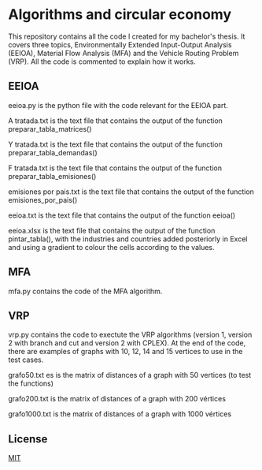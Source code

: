 # Algorithms and circular economy
This repository contains all the code I created for my bachelor's thesis. It covers three topics, Environmentally Extended Input-Output Analysis (EEIOA), Material Flow Analysis (MFA) and the Vehicle Routing Problem (VRP). All the code is commented to explain how it works. 

## EEIOA

eeioa.py is the python file with the code relevant for the EEIOA part.

A tratada.txt is the text file that contains the output of the function preparar_tabla_matrices()

Y tratada.txt is the text file that contains the output of the function preparar_tabla_demandas()

F tratada.txt is the text file that contains the output of the function preparar_tabla_emisiones() 

emisiones por pais.txt is the text file that contains the output of the function emisiones_por_pais()

eeioa.txt is the text file that contains the output of the function eeioa() 

eeioa.xlsx is the text file that contains the output of the function pintar_tabla(), with the industries and countries added posteriorly in Excel and using a gradient to colour the cells according to the values.

## MFA 

mfa.py contains the code of the MFA algorithm.

## VRP

vrp.py contains the code to exectute the VRP algorithms (version 1, version 2 with branch and cut and version 2 with CPLEX). At the end of the code, there are examples of graphs with 10, 12, 14 and 15 vertices to use in the test cases.

grafo50.txt es is the matrix of distances of a graph with 50 vertices (to test the functions)

grafo200.txt is the matrix of distances of a graph with 200 vértices

grafo1000.txt is the matrix of distances of a graph with 1000 vértices

## License
[MIT](https://choosealicense.com/licenses/mit/)

